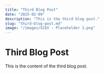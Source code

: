 ```yaml
---
title: "Third Blog Post"
date: "2025-02-09"
description: "This is the third blog post."
slug: "third-blog-post.md"
image: "/images/SCEV - Placeholder 3.png"
---
```


# Third Blog Post

This is the content of the third blog post.